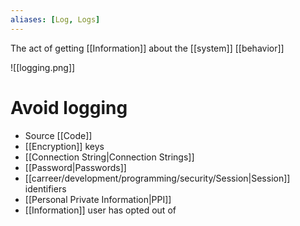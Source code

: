 ```yaml
---
aliases: [Log, Logs]
---
```


The act of getting [[Information]] about the [[system]] [[behavior]]

![[logging.png]]

# Avoid logging

- Source [[Code]]
- [[Encryption]] keys
- [[Connection String|Connection Strings]]
- [[Password|Passwords]]
- [[carreer/development/programming/security/Session|Session]] identifiers
- [[Personal Private Information|PPI]]
- [[Information]] user has opted out of
